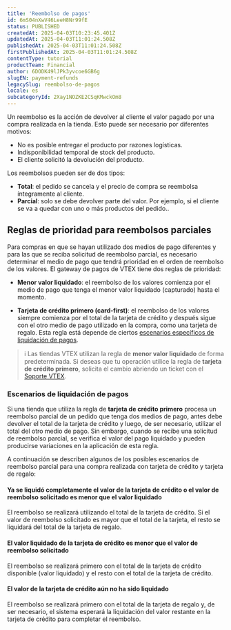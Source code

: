 ```yaml
---
title: 'Reembolso de pagos'
id: 6mS04nXwV46LeeH8Nr99fE
status: PUBLISHED
createdAt: 2025-04-03T10:23:45.401Z
updatedAt: 2025-04-03T11:01:24.508Z
publishedAt: 2025-04-03T11:01:24.508Z
firstPublishedAt: 2025-04-03T11:01:24.508Z
contentType: tutorial
productTeam: Financial
author: 6DODK49lJPk3yvcoe6GB6g
slugEN: payment-refunds
legacySlug: reembolso-de-pagos
locale: es
subcategoryId: 2Xay1NOZKE2CSqKMwckOm8
---
```


Un reembolso es la acción de devolver al cliente el valor pagado por una compra realizada en la tienda. Esto puede ser necesario por diferentes motivos:

- No es posible entregar el producto por razones logísticas.
- Indisponibilidad temporal de stock del producto.
- El cliente solicitó la devolución del producto.

Los reembolsos pueden ser de dos tipos:

- __Total__: el pedido se cancela y el precio de compra se reembolsa íntegramente al cliente.
- __Parcial__: solo se debe devolver parte del valor. Por ejemplo, si el cliente se va a quedar con uno o más productos del pedido..

## Reglas de prioridad para reembolsos parciales

Para compras en que se hayan utilizado dos medios de pago diferentes y para las que se reciba solicitud de reembolso parcial, es necesario determinar el medio de pago que tendrá prioridad en el orden de reembolso de los valores. El gateway de pagos de VTEX tiene dos reglas de prioridad:

- __Menor valor liquidado__: el reembolso de los valores comienza por el medio de pago que tenga el menor valor liquidado (capturado) hasta el momento.

- __Tarjeta de crédito primero (card-first)__: el reembolso de los valores siempre comienza por el total de la tarjeta de crédito y después sigue con el otro medio de pago utilizado en la compra, como una tarjeta de regalo. Esta regla está depende de ciertos [escenarios específicos de liquidación de pagos](#escenarios-de-liquidacion-de-pagos).

> ℹ️ Las tiendas VTEX utilizan la regla de **menor valor liquidado** de forma predeterminada. Si deseas que tu operación utilice la regla de **tarjeta de crédito primero**, solicita el cambio abriendo un ticket con el [Soporte VTEX](/es/support).

### Escenarios de liquidación de pagos

Si una tienda que utiliza la regla de __tarjeta de crédito primero__ procesa un reembolso parcial de un pedido que tenga dos medios de pago, antes debe devolver el total de la tarjeta de crédito y luego, de ser necesario, utilizar el total del otro medio de pago. Sin embargo, cuando se recibe una solicitud de reembolso parcial, se verifica el valor del pago liquidado y pueden producirse variaciones en la aplicación de esta regla.

A continuación se describen algunos de los posibles escenarios de reembolso parcial para una compra realizada con tarjeta de crédito y tarjeta de regalo:

#### Ya se liquidó completamente el valor de la tarjeta de crédito o el valor de reembolso solicitado es menor que el valor liquidado

El reembolso se realizará utilizando el total de la tarjeta de crédito. Si el valor de reembolso solicitado es mayor que el total de la tarjeta, el resto se liquidará del total de la tarjeta de regalo.

#### El valor liquidado de la tarjeta de crédito es menor que el valor de reembolso solicitado 

El reembolso se realizará primero con el total de la tarjeta de crédito disponible (valor liquidado) y el resto con el total de la tarjeta de crédito.

#### El valor de la tarjeta de crédito aún no ha sido liquidado

El reembolso se realizará primero con el total de la tarjeta de regalo y, de ser necesario, el sistema esperará la liquidación del valor restante en la tarjeta de crédito para completar el reembolso.
